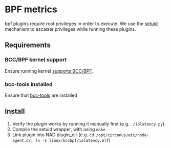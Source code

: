# BPF metrics

bpf plugins require root privileges in order to execute. We use
the [setuid](https://en.wikipedia.org/wiki/Setuid) mechanism to escalate privileges while running
these plugins.

## Requirements

### BCC/BPF kernel support

Ensure running kernel [supports BCC/BPF](http://www.tecmint.com/bcc-best-linux-performance-monitoring-tools/).

### bcc-tools installed

Ensure that [bcc-tools](https://github.com/iovisor/bcc) are installed

## Install

1. Verify the plugin works by running it manually first (e.g. `./iolatency.py`).
1. Compile the setuid wrapper, with using `make`
1. Link plugin into NAD plugin_dir (e.g. `cd /opt/circonus/etc/node-agent.d/; ln -s linux/bccbpf/iolatency.elf`)
